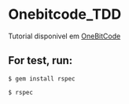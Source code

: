 # Onebitcode_TDD

Tutorial disponivel em [OneBitCode](https://onebitcode.com/course/minicurso-de-testes/)

## For test, run:

`$ gem install rspec`

`$ rspec`
